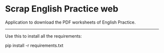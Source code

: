 # Scrap English Practice web

Application to download the PDF worksheets of English Practice.

--------------------------------------

Use this to install all the requirements:

pip install -r requirements.txt

